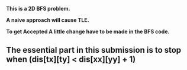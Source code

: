 **This is a 2D BFS problem.**

**A naive approach will cause TLE.** 

**To get Accepted A little change have to be made in the BFS code.**

## The essential part in this submission is to stop when (dis[tx][ty] < dis[xx][yy] + 1)
